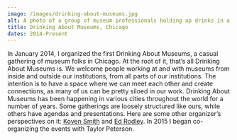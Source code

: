 ```yaml
---
image: /images/drinking-about-museums.jpg
alt: A photo of a group of museum professionals holding up drinks in a dimly lit bar. I'm in the background holding up a mug of chamomille tea.
title: Drinking About Museums, Chicago
dates: 2014-Present
---
```

In January 2014, I organized the first Drinking About Museums, a casual gathering of museum folks in Chicago. At the root of it, that’s all Drinking About Museums is. We welcome people working at and with museums from inside and outside our institutions, from all parts of our institutions. The intention is to have a space where we can meet each other and create connections, as many of us can be pretty siloed in our work. Drinking About Museums has been happening in various cities throughout the world for a number of years. Some gatherings are loosely structured like ours, while others have agendas and presentations. Here are some other organizer’s perspectives on it: [Koven Smith](http://kovenjsmith.com/archives/1127) and [Ed Rodley](https://exhibitdev.wordpress.com/2013/05/26/on-drinking-about-museums/). In 2015 I began co-organizing the events with Taylor Peterson.
